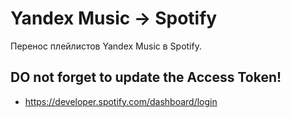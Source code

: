 # Yandex Music -> Spotify
Перенос плейлистов Yandex Music в Spotify.

## DO not forget to update the Access Token!
- https://developer.spotify.com/dashboard/login